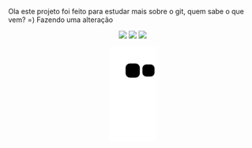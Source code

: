 Ola este projeto foi feito para estudar mais sobre o git, quem sabe o que vem? =)
Fazendo uma alteração

 <div> 
<center>
  <a href="https://www.linkedin.com/in/carlos-daniel-084a101a4" target="_blank"><img src="https://img.shields.io/badge/linkedin-black?style=for-the-badge&logoHeig=40&logo=linkedin&logoColor=blue" height="30" target="_blank"></a> 
  <a href="https://www.instagram.com/carl_dan42" target="_blank"><img src="https://img.shields.io/badge/INSTAGRAM-black?style=for-the-badge&logoHeig=40&logo=instagram&logoColor=violet"  height="30" target="_blank"></a>
  <a href = "mailto: nightsword1111@gmail.com"><img src="https://img.shields.io/badge/gmail-DarkSlateGrey?style=for-the-badge&logoHeig=40&logo=GMAIL&logoColor=red" height="30" target="_blank"></a>
  
 
   ![Snake animation](https://github.com/rafaballerini/rafaballerini/blob/output/github-contribution-grid-snake.svg)
 </center>
</div>